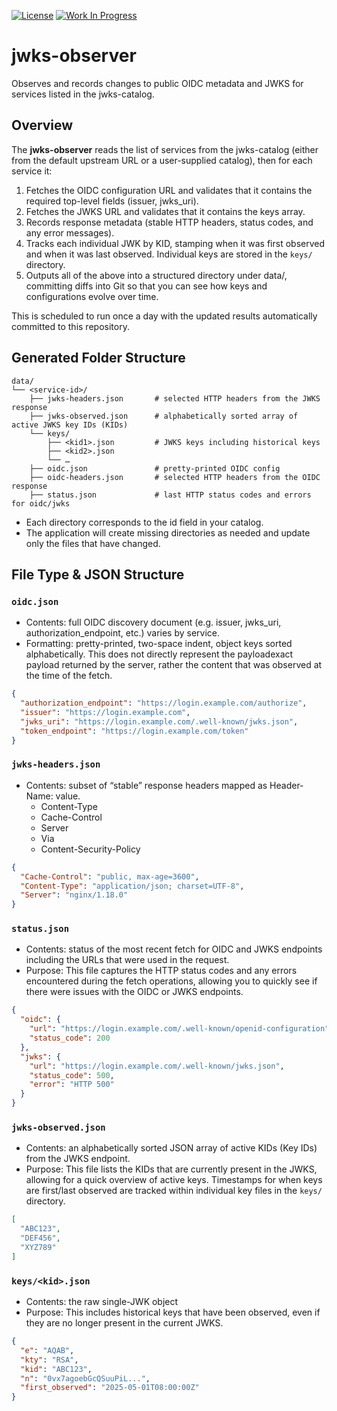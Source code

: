 [![License](https://img.shields.io/badge/license-MIT-blue)](https://opensource.org/licenses/MIT) [![Work In Progress](https://img.shields.io/badge/Status-Work%20In%20Progress-yellow)](https://guide.unitvectorylabs.com/bestpractices/status/#work-in-progress)

# jwks-observer

Observes and records changes to public OIDC metadata and JWKS for services listed in the jwks-catalog.

## Overview

The **jwks-observer** reads the list of services from the jwks-catalog (either from the default upstream URL or a user-supplied catalog), then for each service it:

1.	Fetches the OIDC configuration URL and validates that it contains the required top-level fields (issuer, jwks_uri).
2.	Fetches the JWKS URL and validates that it contains the keys array.
3.	Records response metadata (stable HTTP headers, status codes, and any error messages).
4.	Tracks each individual JWK by KID, stamping when it was first observed and when it was last observed. Individual keys are stored in the `keys/` directory.
5.	Outputs all of the above into a structured directory under data/, committing diffs into Git so that you can see how keys and configurations evolve over time.

This is scheduled to run once a day with the updated results automatically committed to this repository.

## Generated Folder Structure

```
data/
└── <service-id>/
    ├── jwks-headers.json       # selected HTTP headers from the JWKS response
    ├── jwks-observed.json      # alphabetically sorted array of active JWKS key IDs (KIDs)
    └── keys/
        ├── <kid1>.json         # JWKS keys including historical keys
        ├── <kid2>.json
        └── …      
    ├── oidc.json               # pretty-printed OIDC config
    ├── oidc-headers.json       # selected HTTP headers from the OIDC response
    ├── status.json             # last HTTP status codes and errors for oidc/jwks          
```

- Each <service-id> directory corresponds to the id field in your catalog.
- The application will create missing directories as needed and update only the files that have changed.

## File Type & JSON Structure

### `oidc.json`

- Contents: full OIDC discovery document (e.g. issuer, jwks_uri, authorization_endpoint, etc.) varies by service.
- Formatting: pretty-printed, two-space indent, object keys sorted alphabetically. This does not directly represent the payloadexact payload returned by the server, rather the content that was observed at the time of the fetch.

```json
{
  "authorization_endpoint": "https://login.example.com/authorize",
  "issuer": "https://login.example.com",
  "jwks_uri": "https://login.example.com/.well-known/jwks.json",
  "token_endpoint": "https://login.example.com/token"
}
```

### `jwks-headers.json`

- Contents: subset of “stable” response headers mapped as Header-Name: value.
  - Content-Type
  - Cache-Control
  - Server
  - Via
  - Content-Security-Policy

```json
{
  "Cache-Control": "public, max-age=3600",
  "Content-Type": "application/json; charset=UTF-8",
  "Server": "nginx/1.18.0"
}
```

### `status.json`

- Contents: status of the most recent fetch for OIDC and JWKS endpoints including the URLs that were used in the request.
- Purpose: This file captures the HTTP status codes and any errors encountered during the fetch operations, allowing you to quickly see if there were issues with the OIDC or JWKS endpoints.

```json
{
  "oidc": { 
    "url": "https://login.example.com/.well-known/openid-configuration",
    "status_code": 200 
  },
  "jwks": { 
    "url": "https://login.example.com/.well-known/jwks.json",
    "status_code": 500,
    "error": "HTTP 500" 
  }
}
```

### `jwks-observed.json`
- Contents: an alphabetically sorted JSON array of active KIDs (Key IDs) from the JWKS endpoint.
- Purpose: This file lists the KIDs that are currently present in the JWKS, allowing for a quick overview of active keys. Timestamps for when keys are first/last observed are tracked within individual key files in the `keys/` directory.

```json
[
  "ABC123",
  "DEF456",
  "XYZ789"
]
```

### `keys/<kid>.json`

- Contents: the raw single-JWK object
- Purpose: This includes historical keys that have been observed, even if they are no longer present in the current JWKS.

```json
{
  "e": "AQAB",
  "kty": "RSA",
  "kid": "ABC123",
  "n": "0vx7agoebGcQSuuPiL...",
  "first_observed": "2025-05-01T08:00:00Z"
}
```
